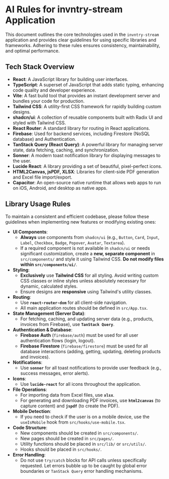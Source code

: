 # AI Rules for invntry-stream Application

This document outlines the core technologies used in the `invntry-stream` application and provides clear guidelines for using specific libraries and frameworks. Adhering to these rules ensures consistency, maintainability, and optimal performance.

## Tech Stack Overview

*   **React**: A JavaScript library for building user interfaces.
*   **TypeScript**: A superset of JavaScript that adds static typing, enhancing code quality and developer experience.
*   **Vite**: A fast build tool that provides an instant development server and bundles your code for production.
*   **Tailwind CSS**: A utility-first CSS framework for rapidly building custom designs.
*   **shadcn/ui**: A collection of reusable components built with Radix UI and styled with Tailwind CSS.
*   **React Router**: A standard library for routing in React applications.
*   **Firebase**: Used for backend services, including Firestore (NoSQL database) and Authentication.
*   **TanStack Query (React Query)**: A powerful library for managing server state, data fetching, caching, and synchronization.
*   **Sonner**: A modern toast notification library for displaying messages to the user.
*   **Lucide React**: A library providing a set of beautiful, pixel-perfect icons.
*   **HTML2Canvas, jsPDF, XLSX**: Libraries for client-side PDF generation and Excel file import/export.
*   **Capacitor**: An open-source native runtime that allows web apps to run on iOS, Android, and desktop as native apps.

## Library Usage Rules

To maintain a consistent and efficient codebase, please follow these guidelines when implementing new features or modifying existing ones:

*   **UI Components**:
    *   **Always** use components from `shadcn/ui` (e.g., `Button`, `Card`, `Input`, `Label`, `Checkbox`, `Badge`, `Popover`, `Avatar`, `Textarea`).
    *   If a required component is not available in `shadcn/ui` or needs significant customization, create a **new, separate component** in `src/components/` and style it using Tailwind CSS. **Do not modify files within `src/components/ui/`**.
*   **Styling**:
    *   **Exclusively** use **Tailwind CSS** for all styling. Avoid writing custom CSS classes or inline styles unless absolutely necessary for dynamic, calculated styles.
    *   Ensure designs are **responsive** using Tailwind's utility classes.
*   **Routing**:
    *   Use **`react-router-dom`** for all client-side navigation.
    *   All main application routes should be defined in `src/App.tsx`.
*   **State Management (Server Data)**:
    *   For fetching, caching, and updating server data (e.g., products, invoices from Firebase), use **`TanStack Query`**.
*   **Authentication & Database**:
    *   **Firebase Auth** (`firebase/auth`) must be used for all user authentication flows (login, logout).
    *   **Firebase Firestore** (`firebase/firestore`) must be used for all database interactions (adding, getting, updating, deleting products and invoices).
*   **Notifications**:
    *   Use **`sonner`** for all toast notifications to provide user feedback (e.g., success messages, error alerts).
*   **Icons**:
    *   Use **`lucide-react`** for all icons throughout the application.
*   **File Operations**:
    *   For importing data from Excel files, use **`xlsx`**.
    *   For generating and downloading PDF invoices, use **`html2canvas`** (to capture content) and **`jspdf`** (to create the PDF).
*   **Mobile Detection**:
    *   If you need to check if the user is on a mobile device, use the `useIsMobile` hook from `src/hooks/use-mobile.tsx`.
*   **Code Structure**:
    *   New components should be created in `src/components/`.
    *   New pages should be created in `src/pages/`.
    *   Utility functions should be placed in `src/lib/` or `src/utils/`.
    *   Hooks should be placed in `src/hooks/`.
*   **Error Handling**:
    *   Do not use `try/catch` blocks for API calls unless specifically requested. Let errors bubble up to be caught by global error boundaries or `TanStack Query` error handling mechanisms.